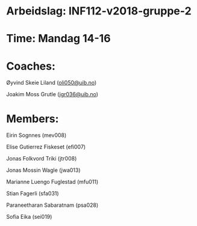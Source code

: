 # Arbeidslag: INF112-v2018-gruppe-2
# Time: Mandag 14-16
# Coaches:
 Øyvind Skeie Liland (oli050@uib.no)

 Joakim Moss Grutle (jgr036@uib.no)

# Members:
Eirin Sognnes (mev008)

Elise Gutierrez Fiskeset (efi007)

Jonas Folkvord Triki (jtr008)

Jonas Mossin Wagle (jwa013)

Marianne Luengo Fuglestad (mfu011)

Stian Fagerli (sfa031)

Paraneetharan Sabaratnam (psa028)

Sofia Eika (sei019)
